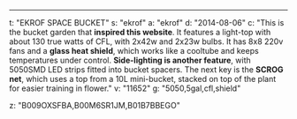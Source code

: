 ---
t: "EKROF SPACE BUCKET"
s: "ekrof"
a: "ekrof"
d: "2014-08-06"
c: "This is the bucket garden that <strong>inspired this website</strong>. It features a light-top with about 130 true watts of CFL, with 2x42w and 2x23w bulbs. It has 8x8 220v fans and a <strong>glass heat shield</strong>, which works like a cooltube and keeps temperatures under control. <strong>Side-lighting is another feature</strong>, with 5050SMD LED strips fitted into bucket spacers. The next key is the <strong>SCROG net</strong>, which uses a top from a 10L mini-bucket, stacked on top of the plant for easier training in flower."
v: "11652"
g: "5050,5gal,cfl,shield"

z: "B009OXSFBA,B00M6SR1JM,B01B7BBEGO"
